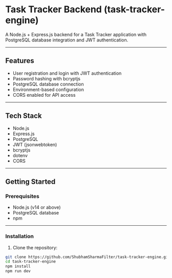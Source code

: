 # Task Tracker Backend (task-tracker-engine)

A Node.js + Express.js backend for a Task Tracker application with PostgreSQL database integration and JWT authentication.

---

## Features

- User registration and login with JWT authentication
- Password hashing with bcryptjs
- PostgreSQL database connection
- Environment-based configuration
- CORS enabled for API access

---

## Tech Stack

- Node.js
- Express.js
- PostgreSQL
- JWT (jsonwebtoken)
- bcryptjs
- dotenv
- CORS

---

## Getting Started

### Prerequisites

- Node.js (v14 or above)
- PostgreSQL database
- npm

---

### Installation

1. Clone the repository:

```bash
git clone https://github.com/ShubhamSharmaFilter/task-tracker-engine.git
cd task-tracker-engine
npm install
npm run dev
